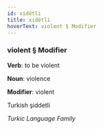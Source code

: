 ```yaml
---
id: xidëtli
title: xidëtli
hoverText: violent § Modifier
---
```


### violent § Modifier

**Verb**: to be violent

**Noun**: violence

**Modifier**: violent

Turkish şiddetli 

*Turkic Language Family*